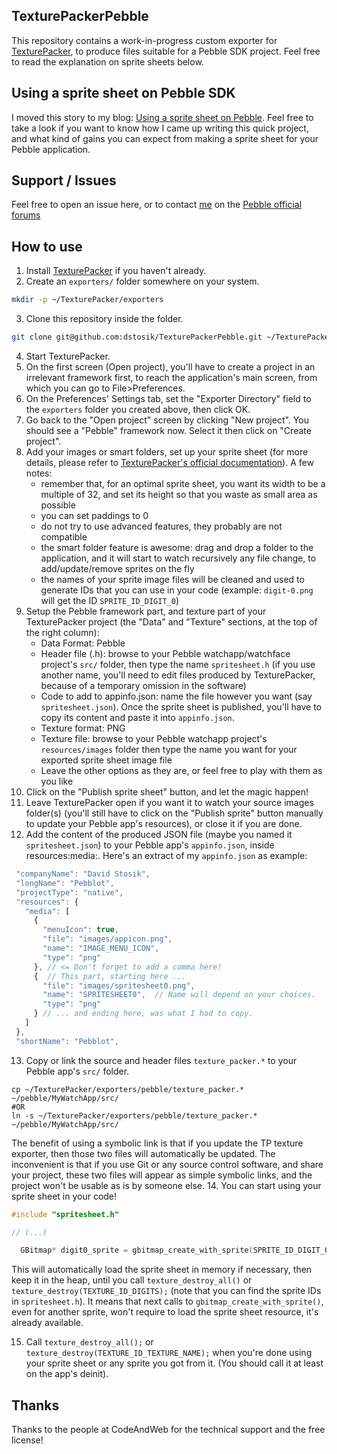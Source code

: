 ## TexturePackerPebble

This repository contains a work-in-progress custom exporter for [TexturePacker](https://www.codeandweb.com/texturepacker), to produce files suitable for a Pebble SDK project.
Feel free to read the explanation on sprite sheets below.

## Using a sprite sheet on Pebble SDK

I moved this story to my blog: [Using a sprite sheet on Pebble](http://dstosik.github.io/pebble/2015/02/10/using_sprite_sheet_pebble_sdk/). Feel free to take a look if you want to know how I came up writing this quick project, and what kind of gains you can expect from making a sprite sheet for your Pebble application.

## Support / Issues

Feel free to open an issue here, or to contact [me](http://forums.getpebble.com/profile/77675/DavidStosik) on the [Pebble official forums](forums.getpebble.com)

## How to use

1. Install [TexturePacker](https://www.codeandweb.com/texturepacker) if you haven't already.
2. Create an `exporters/` folder somewhere on your system.

 ```sh
 mkdir -p ~/TexturePacker/exporters
 ```
 
3. Clone this repository inside the folder.

 ```sh
 git clone git@github.com:dstosik/TexturePackerPebble.git ~/TexturePacker/exporters/pebble
 ```
 
4. Start TexturePacker.
5. On the first screen (Open project), you'll have to create a project in an irrelevant framework first, to reach the application's main screen, from which you can go to File>Preferences.
6. On the Preferences' Settings tab, set the "Exporter Directory" field to the `exporters` folder you created above, then click OK.
7. Go back to the "Open project" screen by clicking "New project". You should see a "Pebble" framework now. Select it then click on "Create project".
8. Add your images or smart folders, set up your sprite sheet (for more details, please refer to [TexturePacker's official documentation](https://www.codeandweb.com/texturepacker/documentation)). A few notes:
   - remember that, for an optimal sprite sheet, you want its width to be a multiple of 32, and set its height so that you waste as small area as possible
   - you can set paddings to 0
   - do not try to use advanced features, they probably are not compatible
   - the smart folder feature is awesome: drag and drop a folder to the application, and it will start to watch recursively any file change, to add/update/remove sprites on the fly
   - the names of your sprite image files will be cleaned and used to generate IDs that you can use in your code (example: `digit-0.png` will get the ID `SPRITE_ID_DIGIT_0`)
9. Setup the Pebble framework part, and texture part of your TexturePacker project (the "Data" and "Texture" sections, at the top of the right column):
   - Data Format: Pebble
   - Header file (.h): browse to your Pebble watchapp/watchface project's `src/` folder, then type the name `spritesheet.h` (if you use another name, you'll need to edit files produced by TexturePacker, because of a temporary omission in the software)
   - Code to add to appinfo.json: name the file however you want (say `spritesheet.json`). Once the sprite sheet is published, you'll have to copy its content and paste it into `appinfo.json`.
   - Texture format: PNG
   - Texture file: browse to your Pebble watchapp project's `resources/images` folder then type the name you want for your exported sprite sheet image file
   - Leave the other options as they are, or feel free to play with them as you like
10. Click on the "Publish sprite sheet" button, and let the magic happen!
11. Leave TexturePacker open if you want it to watch your source images folder(s) (you'll still have to click on the "Publish sprite" button manually to update your Pebble app's resources), or close it if you are done.
12. Add the content of the produced JSON file (maybe you named it `spritesheet.json`) to your Pebble app's `appinfo.json`, inside resources:media:. Here's an extract of my `appinfo.json` as example:
  
 ```js
  "companyName": "David Stosik",
  "longName": "Pebblot",
  "projectType": "native",
  "resources": {
    "media": [
      {
        "menuIcon": true,
        "file": "images/appicon.png",
        "name": "IMAGE_MENU_ICON",
        "type": "png"
      }, // <= Don't forget to add a comma here!
      {  // This part, starting here ...
        "file": "images/spritesheet0.png",
        "name": "SPRITESHEET0",  // Name will depend on your choices.
        "type": "png"
      } // ... and ending here, was what I had to copy.
    ]
  },
  "shortName": "Pebblot",
  ```

13. Copy or link the source and header files `texture_packer.*` to your Pebble app's `src/` folder.

  ```
  cp ~/TexturePacker/exporters/pebble/texture_packer.* ~/pebble/MyWatchApp/src/
  #OR
  ln -s ~/TexturePacker/exporters/pebble/texture_packer.* ~/pebble/MyWatchApp/src/
  ```
  The benefit of using a symbolic link is that if you update the TP texture exporter, then those two files will automatically be updated. The inconvenient is that if you use Git or any source control software, and share your project, these two files will appear as simple symbolic links, and the project won't be usable as is by someone else.
14. You can start using your sprite sheet in your code!

  ```c
  #include "spritesheet.h"
  
  // (...)
  
    GBitmap* digit0_sprite = gbitmap_create_with_sprite(SPRITE_ID_DIGIT_0);
  ```
  This will automatically load the sprite sheet in memory if necessary, then keep it in the heap, until you call `texture_destroy_all()` or `texture_destroy(TEXTURE_ID_DIGITS);` (note that you can find the sprite IDs in `spritesheet.h`). It means that next calls to `gbitmap_create_with_sprite()`, even for another sprite, won't require to load the sprite sheet resource, it's already available.

15. Call `texture_destroy_all();` or `texture_destroy(TEXTURE_ID_TEXTURE_NAME);` when you're done using your sprite sheet or any sprite you got from it. (You should call it at least on the app's deinit).

## Thanks

Thanks to the people at CodeAndWeb for the technical support and the free license!
